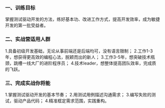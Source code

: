 ### 一、训练目标
掌握测试驱动开发的方法，练好基本功、改进工作方式，提高开发效率，成为敏捷开发的第一批受益者。

### 二、实战营适用人群
1.具备初级开发基础，无论从事前端还是后端均可，没有语言限制；
2.工作1-3年，想获得更高效的编程心法，脱颖而出的新人；
3.工作3-5年，想突破技术瓶颈，跳槽一线大厂的进阶程序员；
4.技术leader，想整体提高团队效率，完成质的飞跃。

### 三、完成实战你将能
1.掌握测试驱动开发的基本节奏；
2.用测试用例描述沟通需求；
3.编写失败的测试，驱动产品代码；
4.精准框定需求范围，实践重构。